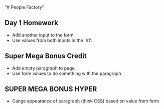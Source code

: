 "# People Factory" 

## Day 1 Homework

* Add another input to the form.
* Use values from both inputs in the 'h1'.

## Super Mega Bonus Credit

* Add empty paragraph to page.
* Use form values to do something with the paragraph

## SUPER MEGA BONUS HYPER

* Cange appearance of paragraph (think CSS) based on value from form
